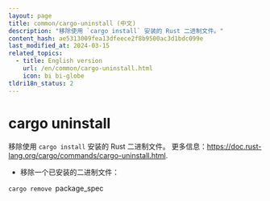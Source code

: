 ```yaml
---
layout: page
title: common/cargo-uninstall (中文)
description: "移除使用 `cargo install` 安装的 Rust 二进制文件。"
content_hash: ae5313009fea13dfeece2f8b9500ac3d1bdc099e
last_modified_at: 2024-03-15
related_topics:
  - title: English version
    url: /en/common/cargo-uninstall.html
    icon: bi bi-globe
tldri18n_status: 2
---
```

# cargo uninstall

移除使用 `cargo install` 安装的 Rust 二进制文件。
更多信息：<https://doc.rust-lang.org/cargo/commands/cargo-uninstall.html>.

- 移除一个已安装的二进制文件：

`cargo remove `<span class="tldr-var badge badge-pill bg-dark-lm bg-white-dm text-white-lm text-dark-dm font-weight-bold">package_spec</span>

